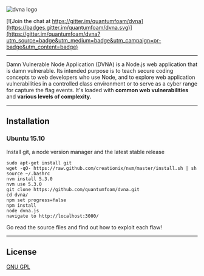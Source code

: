 ![dvna logo](https://github.com/quantumfoam/dvna/blob/master/public/images/dvna.png)

[![Join the chat at https://gitter.im/quantumfoam/dvna](https://badges.gitter.im/quantumfoam/dvna.svg)](https://gitter.im/quantumfoam/dvna?utm_source=badge&utm_medium=badge&utm_campaign=pr-badge&utm_content=badge)

- - -

Damn Vulnerable Node Application (DVNA) is a Node.js web application that is damn vulnerable. Its intended purpose is to teach secure coding concepts to web developers who use Node, and to explore web application vulnerabilities in a controlled class environment or to serve as a cyber range for capture the flag events. It's loaded with **common web vulnerabilities** and **various levels of complexity.**
- - -

## Installation

### Ubuntu 15.10

Install git, a node version manager and the latest stable release

```
sudo apt-get install git
wget -qO- https://raw.github.com/creationix/nvm/master/install.sh | sh
source ~/.bashrc
nvm install 5.3.0
nvm use 5.3.0
git clone https://github.com/quantumfoam/dvna.git
cd dvna/
npm set progress=false
npm install
node dvna.js
navigate to http://localhost:3000/
```

Go read the source files and find out how to exploit each flaw!
- - -

## License
[GNU GPL](http://www.gnu.org/licenses/)
